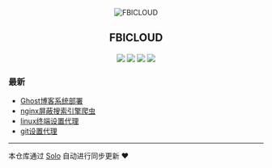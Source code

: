 <p align="center"><img alt="FBICLOUD" src="https://lone-1251938776.cos.ap-shanghai.myqcloud.com/favicon.ico"></p><h2 align="center">
FBICLOUD
</h2>

<h4 align="center"></h4>
<p align="center"><a title="FBICLOUD" target="_blank" href="https://github.com/fbicloud/solo-blog"><img src="https://img.shields.io/github/last-commit/fbicloud/solo-blog.svg?style=flat-square&color=FF9900"></a>
<a title="GitHub repo size in bytes" target="_blank" href="https://github.com/fbicloud/solo-blog"><img src="https://img.shields.io/github/repo-size/fbicloud/solo-blog.svg?style=flat-square"></a>
<a title="Solo Version" target="_blank" href="https://github.com/b3log/solo/releases"><img src="https://img.shields.io/badge/solo-3.6.4-f1e05a.svg?style=flat-square&color=blueviolet"></a>
<a title="Hits" target="_blank" href="https://github.com/b3log/hits"><img src="https://hits.b3log.org/fbicloud/solo-blog.svg"></a></p>

### 最新

* [Ghost博客系统部署](https://blog.fbicloud.com/articles/2019/09/08/1567942405522.html)
* [nginx屏蔽搜索引擎爬虫](https://blog.fbicloud.com/articles/2019/09/08/1567941260024.html)
* [linux终端设置代理](https://blog.fbicloud.com/articles/2019/09/08/1567941141500.html)
* [git设置代理](https://blog.fbicloud.com/articles/2019/09/08/1567941007014.html)



---

本仓库通过 [Solo](https://github.com/b3log/solo) 自动进行同步更新 ❤️ 